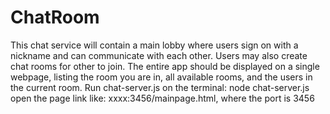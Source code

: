# ChatRoom
This chat service will contain a main lobby where users sign on with a nickname and can communicate with each other. Users may also create chat rooms for other to join. The entire app should be displayed on a single webpage, listing the room you are in, all available rooms, and the users in the current room.
Run chat-server.js on the terminal: node chat-server.js
open the page link like: xxxx:3456/mainpage.html, where the port is 3456
